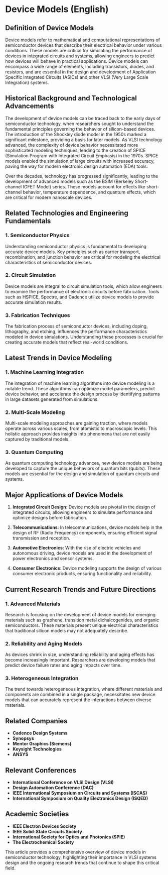 # Device Models (English)

## Definition of Device Models

Device models refer to mathematical and computational representations of semiconductor devices that describe their electrical behavior under various conditions. These models are critical for simulating the performance of devices in integrated circuits and systems, allowing engineers to predict how devices will behave in practical applications. Device models can encompass a wide range of elements, including transistors, diodes, and resistors, and are essential in the design and development of Application Specific Integrated Circuits (ASICs) and other VLSI (Very Large Scale Integration) systems.

## Historical Background and Technological Advancements

The development of device models can be traced back to the early days of semiconductor technology, when researchers sought to understand the fundamental principles governing the behavior of silicon-based devices. The introduction of the Shockley diode model in the 1950s marked a significant milestone, providing a basis for later models. As VLSI technology advanced, the complexity of device behavior necessitated more sophisticated modeling techniques, leading to the creation of SPICE (Simulation Program with Integrated Circuit Emphasis) in the 1970s. SPICE models enabled the simulation of large circuits with increased accuracy, paving the way for modern electronic design automation (EDA) tools.

Over the decades, technology has progressed significantly, leading to the development of advanced models such as the BSIM (Berkeley Short-channel IGFET Model) series. These models account for effects like short-channel behavior, temperature dependence, and quantum effects, which are critical for modern nanoscale devices.

## Related Technologies and Engineering Fundamentals

### 1. Semiconductor Physics

Understanding semiconductor physics is fundamental to developing accurate device models. Key principles such as carrier transport, recombination, and junction behavior are critical for modeling the electrical characteristics of semiconductor devices.

### 2. Circuit Simulation

Device models are integral to circuit simulation tools, which allow engineers to examine the performance of electronic circuits before fabrication. Tools such as HSPICE, Spectre, and Cadence utilize device models to provide accurate simulation results.

### 3. Fabrication Techniques

The fabrication process of semiconductor devices, including doping, lithography, and etching, influences the performance characteristics modeled in device simulations. Understanding these processes is crucial for creating accurate models that reflect real-world conditions.

## Latest Trends in Device Modeling

### 1. Machine Learning Integration

The integration of machine learning algorithms into device modeling is a notable trend. These algorithms can optimize model parameters, predict device behavior, and accelerate the design process by identifying patterns in large datasets generated from simulations.

### 2. Multi-Scale Modeling

Multi-scale modeling approaches are gaining traction, where models operate across various scales, from atomistic to macroscopic levels. This holistic approach provides insights into phenomena that are not easily captured by traditional models.

### 3. Quantum Computing

As quantum computing technology advances, new device models are being developed to capture the unique behaviors of quantum bits (qubits). These models are essential for the design and simulation of quantum circuits and systems.

## Major Applications of Device Models

1. **Integrated Circuit Design**: Device models are pivotal in the design of integrated circuits, allowing engineers to simulate performance and optimize designs before fabrication.
   
2. **Telecommunications**: In telecommunications, device models help in the design of RF (Radio Frequency) components, ensuring efficient signal transmission and reception.

3. **Automotive Electronics**: With the rise of electric vehicles and autonomous driving, device models are used in the development of power electronics and sensor systems.

4. **Consumer Electronics**: Device modeling supports the design of various consumer electronic products, ensuring functionality and reliability.

## Current Research Trends and Future Directions

### 1. Advanced Materials

Research is focusing on the development of device models for emerging materials such as graphene, transition metal dichalcogenides, and organic semiconductors. These materials present unique electrical characteristics that traditional silicon models may not adequately describe.

### 2. Reliability and Aging Models

As devices shrink in size, understanding reliability and aging effects has become increasingly important. Researchers are developing models that predict device failure rates and aging impacts over time.

### 3. Heterogeneous Integration

The trend towards heterogeneous integration, where different materials and components are combined in a single package, necessitates new device models that can accurately represent the interactions between diverse materials.

## Related Companies

- **Cadence Design Systems**
- **Synopsys**
- **Mentor Graphics (Siemens)**
- **Keysight Technologies**
- **ANSYS**

## Relevant Conferences

- **International Conference on VLSI Design (VLSI)**
- **Design Automation Conference (DAC)**
- **IEEE International Symposium on Circuits and Systems (ISCAS)**
- **International Symposium on Quality Electronics Design (ISQED)**

## Academic Societies

- **IEEE Electron Devices Society**
- **IEEE Solid-State Circuits Society**
- **International Society for Optics and Photonics (SPIE)**
- **The Electrochemical Society** 

This article provides a comprehensive overview of device models in semiconductor technology, highlighting their importance in VLSI systems design and the ongoing research trends that continue to shape this critical field.